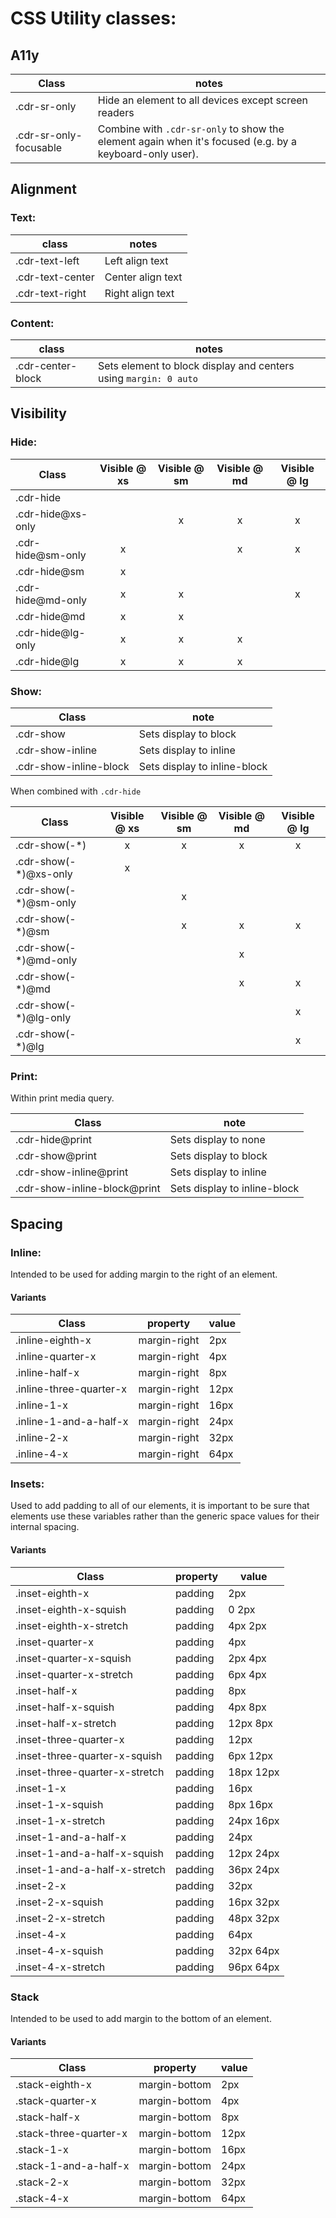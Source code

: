 # CSS Utility classes:

## A11y

| Class                  | notes                                                                                                   |
|------------------------|---------------------------------------------------------------------------------------------------------|
| .cdr-sr-only           | Hide an element to all devices except screen readers                                                    |
| .cdr-sr-only-focusable | Combine with `.cdr-sr-only` to show the element again when it's focused (e.g. by a keyboard-only user). |

## Alignment

### Text:

| class            | notes             |
|------------------|-------------------|
| .cdr-text-left   | Left align text   |
| .cdr-text-center | Center align text |
| .cdr-text-right  | Right align text  |

### Content:

| class             | notes                                                            |
|-------------------|------------------------------------------------------------------|
| .cdr-center-block | Sets element to block display and centers using `margin: 0 auto` |

## Visibility

### Hide:

| Class             | Visible @ xs | Visible @ sm | Visible @ md | Visible @ lg |
|-------------------|:------------:|:------------:|:------------:|:------------:|
| .cdr-hide         |              |              |              |              |
| .cdr-hide@xs-only |              |       x      |       x      |       x      |
| .cdr-hide@sm-only |       x      |              |       x      |       x      |
| .cdr-hide@sm      |       x      |              |              |              |
| .cdr-hide@md-only |       x      |       x      |              |       x      |
| .cdr-hide@md      |       x      |       x      |              |              |
| .cdr-hide@lg-only |       x      |       x      |       x      |              |
| .cdr-hide@lg      |       x      |       x      |       x      |              |

### Show:

| Class                  |             note             |
|------------------------|------------------------------|
| .cdr-show              | Sets display to block        |
| .cdr-show-inline       | Sets display to inline       |
| .cdr-show-inline-block | Sets display to inline-block |

When combined with `.cdr-hide`

| Class                 | Visible @ xs | Visible @ sm | Visible @ md | Visible @ lg |
|-----------------------|:------------:|:------------:|:------------:|:------------:|
| .cdr-show(-*)         |       x      |       x      |       x      |       x      |
| .cdr-show(-*)@xs-only |       x      |              |              |              |
| .cdr-show(-*)@sm-only |              |       x      |              |              |
| .cdr-show(-*)@sm      |              |       x      |       x      |       x      |
| .cdr-show(-*)@md-only |              |              |       x      |              |
| .cdr-show(-*)@md      |              |              |       x      |       x      |
| .cdr-show(-*)@lg-only |              |              |              |       x      |
| .cdr-show(-*)@lg      |              |              |              |       x      |

### Print:

Within print media query.

| Class                        |             note             |
|------------------------------|------------------------------|
| .cdr-hide@print              | Sets display to none         |
| .cdr-show@print              | Sets display to block        |
| .cdr-show-inline@print       | Sets display to inline       |
| .cdr-show-inline-block@print | Sets display to inline-block |

## Spacing

### Inline:
Intended to be used for adding margin to the right of an element.

#### Variants

| Class                   | property     | value     |
|-------------------------|--------------|-----------|
| .inline-eighth-x        | margin-right | 2px       |
| .inline-quarter-x       | margin-right | 4px       |
| .inline-half-x          | margin-right | 8px       |
| .inline-three-quarter-x | margin-right | 12px      |
| .inline-1-x             | margin-right | 16px      |
| .inline-1-and-a-half-x  | margin-right | 24px      |
| .inline-2-x             | margin-right | 32px      |
| .inline-4-x             | margin-right | 64px      |

### Insets:
Used to add padding to all of our elements, it is important to be sure that elements use these variables rather than the generic space values for their internal spacing.

#### Variants

| Class                              | property       | value     |
|------------------------------------|----------------|-----------|
| .inset-eighth-x                    | padding        | 2px       |
| .inset-eighth-x-squish             | padding        | 0 2px     |
| .inset-eighth-x-stretch            | padding        | 4px 2px   |
| .inset-quarter-x                   | padding        | 4px       |
| .inset-quarter-x-squish            | padding        | 2px 4px   |
| .inset-quarter-x-stretch           | padding        | 6px 4px   |
| .inset-half-x                      | padding        | 8px       |
| .inset-half-x-squish               | padding        | 4px 8px   |
| .inset-half-x-stretch              | padding        | 12px 8px  |
| .inset-three-quarter-x             | padding        | 12px      |
| .inset-three-quarter-x-squish      | padding        | 6px 12px  |
| .inset-three-quarter-x-stretch     | padding        | 18px 12px |
| .inset-1-x                         | padding        | 16px      |
| .inset-1-x-squish                  | padding        | 8px 16px  |
| .inset-1-x-stretch                 | padding        | 24px 16px |
| .inset-1-and-a-half-x              | padding        | 24px      |
| .inset-1-and-a-half-x-squish       | padding        | 12px 24px |
| .inset-1-and-a-half-x-stretch      | padding        | 36px 24px |
| .inset-2-x                         | padding        | 32px      |
| .inset-2-x-squish                  | padding        | 16px 32px |
| .inset-2-x-stretch                 | padding        | 48px 32px |
| .inset-4-x                         | padding        | 64px      |
| .inset-4-x-squish                  | padding        | 32px 64px |
| .inset-4-x-stretch                 | padding        | 96px 64px |


### Stack
Intended to be used to add margin to the bottom of an element.

#### Variants 

| Class                   | property      | value     |
|-------------------------|---------------|-----------|
| .stack-eighth-x         | margin-bottom | 2px       |
| .stack-quarter-x        | margin-bottom | 4px       |
| .stack-half-x           | margin-bottom | 8px       |
| .stack-three-quarter-x  | margin-bottom | 12px      |
| .stack-1-x              | margin-bottom | 16px      |
| .stack-1-and-a-half-x   | margin-bottom | 24px      |
| .stack-2-x              | margin-bottom | 32px      |
| .stack-4-x              | margin-bottom | 64px      |

